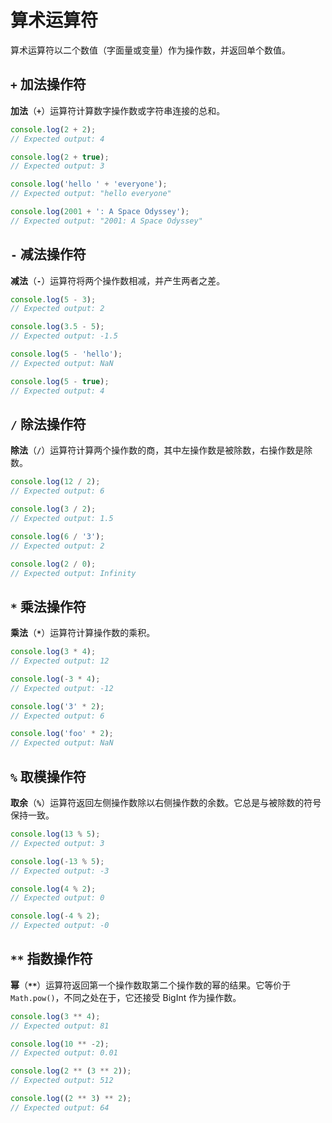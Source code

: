 # 算术运算符

算术运算符以二个数值（字面量或变量）作为操作数，并返回单个数值。

## `+` 加法操作符

**加法**（**`+`**）运算符计算数字操作数或字符串连接的总和。

```js
console.log(2 + 2);
// Expected output: 4

console.log(2 + true);
// Expected output: 3

console.log('hello ' + 'everyone');
// Expected output: "hello everyone"

console.log(2001 + ': A Space Odyssey');
// Expected output: "2001: A Space Odyssey"
```



## `-` 减法操作符

**减法**（**`-`**）运算符将两个操作数相减，并产生两者之差。

```js
console.log(5 - 3);
// Expected output: 2

console.log(3.5 - 5);
// Expected output: -1.5

console.log(5 - 'hello');
// Expected output: NaN

console.log(5 - true);
// Expected output: 4
```



## `/` 除法操作符

**除法**（**`/`**）运算符计算两个操作数的商，其中左操作数是被除数，右操作数是除数。

```js
console.log(12 / 2);
// Expected output: 6

console.log(3 / 2);
// Expected output: 1.5

console.log(6 / '3');
// Expected output: 2

console.log(2 / 0);
// Expected output: Infinity
```



## `*` 乘法操作符

**乘法**（**`*`**）运算符计算操作数的乘积。

```js
console.log(3 * 4);
// Expected output: 12

console.log(-3 * 4);
// Expected output: -12

console.log('3' * 2);
// Expected output: 6

console.log('foo' * 2);
// Expected output: NaN
```



## `%` 取模操作符

**取余**（**`%`**）运算符返回左侧操作数除以右侧操作数的余数。它总是与被除数的符号保持一致。

```js
console.log(13 % 5);
// Expected output: 3

console.log(-13 % 5);
// Expected output: -3

console.log(4 % 2);
// Expected output: 0

console.log(-4 % 2);
// Expected output: -0
```



## `**` 指数操作符

**幂**（**`**`**）运算符返回第一个操作数取第二个操作数的幂的结果。它等价于 `Math.pow()`，不同之处在于，它还接受 BigInt 作为操作数。

```js
console.log(3 ** 4);
// Expected output: 81

console.log(10 ** -2);
// Expected output: 0.01

console.log(2 ** (3 ** 2));
// Expected output: 512

console.log((2 ** 3) ** 2);
// Expected output: 64
```

